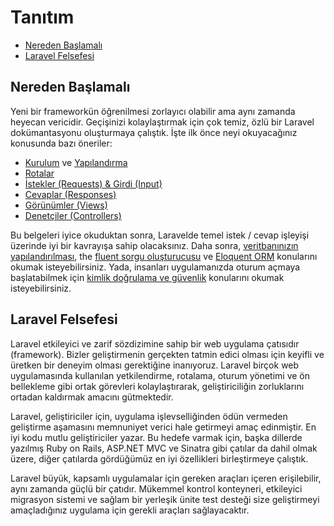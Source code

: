 # Tanıtım

- [Nereden Başlamalı](#where-to-start)
- [Laravel Felsefesi](#laravel-philosophy)

<a name="where-to-start"></a>
## Nereden Başlamalı

Yeni bir frameworkün öğrenilmesi zorlayıcı olabilir ama aynı zamanda heyecan vericidir. Geçişinizi kolaylaştırmak için çok temiz, özlü bir Laravel dokümantasyonu oluşturmaya çalıştık. İşte ilk önce neyi okuyacağınız konusunda bazı öneriler:

- [Kurulum](/docs/master/installation) ve [Yapılandırma](/docs/master/configuration)
- [Rotalar](/docs/master/routing)
- [İstekler (Requests) & Girdi (Input)](/docs/master/requests)
- [Cevaplar (Responses)](/docs/master/responses)
- [Görünümler (Views)](/docs/master/views)
- [Denetçiler (Controllers)](/docs/master/controllers)

Bu belgeleri iyice okuduktan sonra, Laravelde temel istek / cevap işleyişi üzerinde iyi bir kavrayışa sahip olacaksınız. Daha sonra, [veritbanınızın yapılandırılması](/docs/master/database), the [fluent sorgu oluşturucusu](/docs/master/queries) ve [Eloquent ORM](/docs/master/eloquent) konularını okumak isteyebilirsiniz. Yada, insanları uygulamanızda oturum açmaya başlatabilmek için [kimlik doğrulama ve güvenlik](/docs/master/authentication) konularını okumak isteyebilirsiniz.

<a name="laravel-philosophy"></a>
## Laravel Felsefesi

Laravel etkileyici ve zarif sözdizimine sahip bir web uygulama çatısıdır (framework). Bizler geliştirmenin gerçekten tatmin edici olması için keyifli ve üretken bir deneyim olması gerektiğine inanıyoruz. Laravel birçok web uygulamasında kullanılan yetkilendirme, rotalama, oturum yönetimi ve ön bellekleme gibi ortak görevleri kolaylaştırarak, geliştiriciliğin zorluklarını ortadan kaldırmak amacını gütmektedir.

Laravel, geliştiriciler için, uygulama işlevselliğinden ödün vermeden geliştirme aşamasını memnuniyet verici hale getirmeyi amaç edinmiştir. En iyi kodu mutlu geliştiriciler yazar. Bu hedefe varmak için, başka dillerde yazılmış Ruby on Rails, ASP.NET MVC ve Sinatra gibi çatılar da dahil olmak üzere, diğer çatılarda gördüğümüz en iyi özellikleri birleştirmeye çalıştık.

Laravel büyük, kapsamlı uygulamalar için gereken araçları içeren erişilebilir, aynı zamanda güçlü bir çatıdır. Mükemmel kontrol konteyneri, etkileyici migrasyon sistemi ve sağlam bir yerleşik ünite test desteği size geliştirmeyi amaçladığınız uygulama için gerekli araçları sağlayacaktır.
